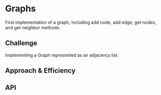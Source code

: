 # Graphs
First implementation of a graph, including add node, add edge, get nodes, and get neighbor methods.

## Challenge
Implementing a Graph represented as an adjacency list.

## Approach & Efficiency
<!-- What approach did you take? Why? What is the Big O space/time for this approach? -->

## API
<!-- Description of each method publicly available in your Graph -->